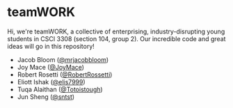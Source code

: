 # teamWORK

Hi, we're teamWORK, a collective of enterprising, industry-disrupting young
students in CSCI 3308 (section 104, group 2). Our incredible code and great
ideas will go in this repository!

- Jacob Bloom ([@mrjacobbloom](https://github.com/mrjacobbloom))
- Joy Mace ([@JoyMace](https://github.com/JoyMace))
- Robert Rosetti ([@RobertRossetti](https://github.com/RobertRossetti))
- Eliott Ishak ([@elis7999](https://github.com/elis7999))
- Tuqa Alaithan ([@Totoistough](https://github.com/Totoistough))
- Jun Sheng ([@sntst](https://github.com/sntst))
